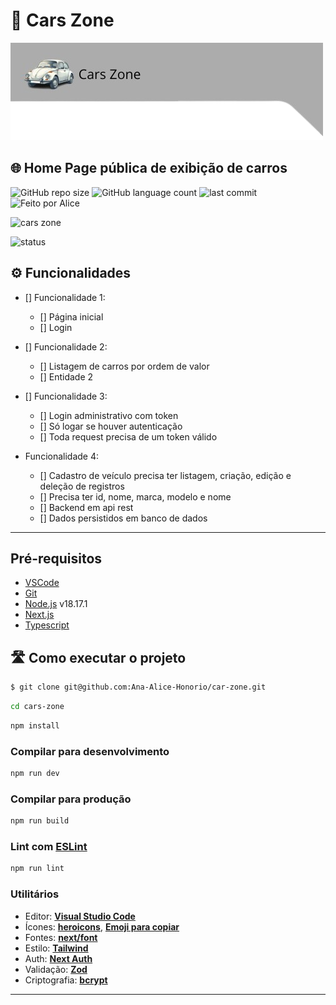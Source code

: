 # 🚗 Cars Zone

![foto do readme](./public/cars-zone-readme.png)

## 🌐 Home Page pública de exibição de carros

![GitHub repo size](https://img.shields.io/github/repo-size/Ana-Alice-Honorio/car-zone?style=for-the-badge)
![GitHub language count](https://img.shields.io/github/languages/count/Ana-Alice-Honorio/car-zone?style=for-the-badge)
![last commit](https://img.shields.io/github/last-commit/Ana-Alice-Honorio/car-zone?style=for-the-badge")
![Feito por Alice](https://img.shields.io/badge/feito-por%20Alice-D818A5")

![cars zone]()

![status](https://img.shields.io/badge/STATUS-EM%20DESENVOLVIMENTO-green)

## ⚙️ Funcionalidades

- [] Funcionalidade 1:
  - [] Página inicial
  - [] Login

- [] Funcionalidade 2:
  - [] Listagem de carros por ordem de valor
  - [] Entidade 2

- [] Funcionalidade 3:
  - [] Login administrativo com token
  - [] Só logar se houver autenticação
  - [] Toda request precisa de um token válido

- Funcionalidade 4:
  - [] Cadastro de veículo precisa ter listagem, criação, edição e deleção de registros
  - [] Precisa ter id, nome, marca, modelo e nome
  - [] Backend em api rest
  - [] Dados persistidos em banco de dados

---

## Pré-requisitos

- [VSCode](https://code.visualstudio.com/)
- [Git](https://git-scm.com)
- [Node.js](https://nodejs.org/en/) v18.17.1
- [Next.js](https://nextjs.org/)
- [Typescript](https://www.typescriptlang.org/)

## 🛣️ Como executar o projeto

```sh
$ git clone git@github.com:Ana-Alice-Honorio/car-zone.git
```

```sh
cd cars-zone
```

```sh
npm install
```

### Compilar para desenvolvimento

```sh
npm run dev
```

### Compilar para produção

```sh
npm run build
```

### Lint com [ESLint](https://eslint.org/)

```sh
npm run lint
```

### **Utilitários**

- Editor:  **[Visual Studio Code](https://code.visualstudio.com/)**  
- Ícones:  **[heroicons](https://heroicons.com/)**, **[Emoji para copiar](https://emojisparacopiar.com/)**
- Fontes:  **[next/font](https://nextjs.org/docs/basic-features/font-optimization)**
- Estilo: **[Tailwind](https://tailwindcss.com/)**
- Auth: **[Next Auth](https://next-auth.js.org/)**
- Validação: **[Zod](https://zod.dev/)**
- Criptografia: **[bcrypt](https://www.npmjs.com/package/bcrypt)**

---